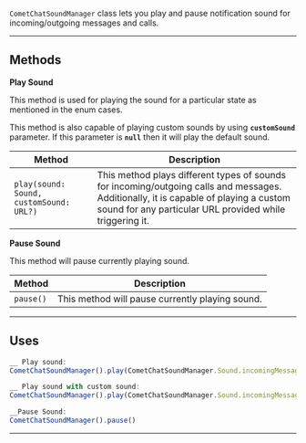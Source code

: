 
`CometChatSoundManager` class lets you play and pause notification sound for incoming/outgoing messages and calls.

---

## Methods

**Play Sound**

This method is used for playing the sound for a particular state as mentioned in the enum cases.

This method is also capable of playing custom sounds by using **`customSound`** parameter. If this parameter is **`null`** then it will play the default sound.


| Method | Description | 
| ---- | ---- | 
| `play(sound: Sound, customSound: URL?)` | This method plays different types of sounds for incoming/outgoing calls and messages. Additionally, it is capable of playing a custom sound for any particular URL provided while triggering it. | 


**Pause Sound**

This method will pause currently playing sound.


| Method | Description | 
| ---- | ---- | 
| `pause()` | This method will pause currently playing sound. | 


---

## Uses


```javascript
__ Play sound:
CometChatSoundManager().play(CometChatSoundManager.Sound.incomingMessage)

__ Play sound with custom sound:
CometChatSoundManager().play(CometChatSoundManager.Sound.incomingMessage, customSoundURL)

__Pause Sound:
CometChatSoundManager().pause()
```




---

